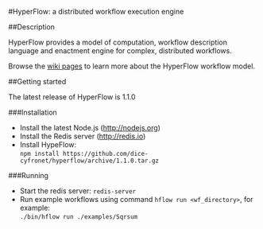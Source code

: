 #HyperFlow: a distributed workflow execution engine

##Description

HyperFlow provides a model of computation, workflow description language and enactment engine for complex, distributed workflows.

Browse the [wiki pages](https://github.com/balis/hyperflow/wiki) to learn more about the HyperFlow workflow model. 

##Getting started

The latest release of HyperFlow is 1.1.0

###Installation
* Install the latest Node.js (http://nodejs.org)
* Install the Redis server (http://redis.io) 
* Install HypeFlow:<br>`npm install https://github.com/dice-cyfronet/hyperflow/archive/1.1.0.tar.gz`

###Running
* Start the redis server: `redis-server`
* Run example workflows using command `hflow run <wf_directory>`, for example:<br>```./bin/hflow run ./examples/Sqrsum```
